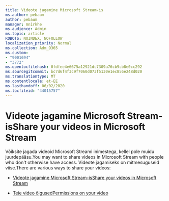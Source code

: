 ```yaml
---
title: Videote jagamine Microsoft Stream-is
ms.author: pebaum
author: pebaum
manager: mnirkhe
ms.audience: Admin
ms.topic: article
ROBOTS: NOINDEX, NOFOLLOW
localization_priority: Normal
ms.collection: Adm_O365
ms.custom:
- "9001694"
- "3772"
ms.openlocfilehash: 0fdfee4e6675a12921dc7309a76cb9cb8e0cc292
ms.sourcegitcommit: bc7d6f4f3c9f7060d073f5130e1ec856e248d020
ms.translationtype: MT
ms.contentlocale: et-EE
ms.lasthandoff: 06/02/2020
ms.locfileid: "44015757"
---
```

# <a name="share-your-videos-in-microsoft-stream"></a><span data-ttu-id="a58d9-102">Videote jagamine Microsoft Stream-is</span><span class="sxs-lookup"><span data-stu-id="a58d9-102">Share your videos in Microsoft Stream</span></span>

<span data-ttu-id="a58d9-103">Võiksite jagada videoid Microsoft Streami inimestega, kellel pole muidu juurdepääsu.</span><span class="sxs-lookup"><span data-stu-id="a58d9-103">You may want to share videos in Microsoft Stream with people who don't otherwise have access.</span></span> <span data-ttu-id="a58d9-104">Videote jagamiseks on mitmesuguseid viise.</span><span class="sxs-lookup"><span data-stu-id="a58d9-104">There are various ways to share your videos:</span></span>

- [<span data-ttu-id="a58d9-105">Videote jagamine Microsoft Stream-is</span><span class="sxs-lookup"><span data-stu-id="a58d9-105">Share your videos in Microsoft Stream</span></span>](https://docs.microsoft.com/stream/portal-share-video)

- [<span data-ttu-id="a58d9-106">Teie video õigused</span><span class="sxs-lookup"><span data-stu-id="a58d9-106">Permissions on your video</span></span>](https://docs.microsoft.com/stream/portal-share-video#permissions-on-your-video)
